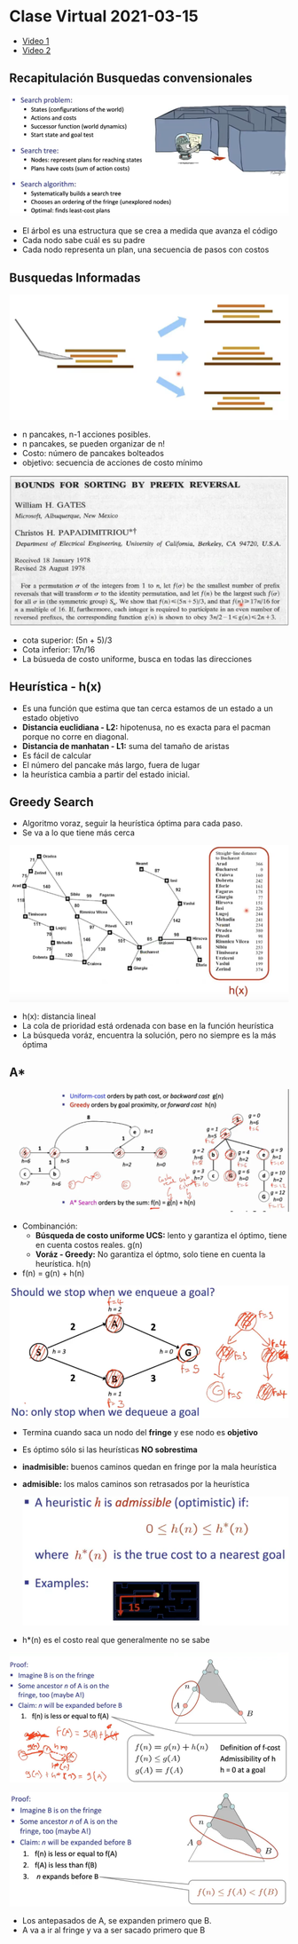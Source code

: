 # Clase Virtual 2021-03-15

- [Video 1](https://drive.google.com/file/d/1oTtFMYrqQECkB_XfkYpsZItmpyWqfTIL/view?t=780)
- [Video 2](https://drive.google.com/file/d/1ATKLXE2cxSo8YXuklzXAU6aI7OLvSvGy/view?t=15)

## Recapitulación Busquedas convensionales

![Recapitulación](images/00A.png)

- El árbol es una estructura que se crea a medida que avanza el código
- Cada nodo sabe cuál es su padre
- Cada nodo representa un plan, una secuencia de pasos con costos

## Busquedas Informadas

![pancakes](images/00B.png)

- n pancakes, n-1 acciones posibles.
- n pancakes, se pueden organizar de n!
- Costo: número de pancakes bolteados
- objetivo: secuencia de acciones de costo mínimo

![Gates](images/00C.png)

- cota superior: (5n + 5)/3
- Cota inferior: 17n/16
- La búsueda de costo uniforme, busca en todas las direcciones

## Heurística - h(x)

- Es una función que estima que tan cerca estamos de un estado a un estado objetivo
- **Distancia euclidiana - L2:** hipotenusa, no es exacta para el pacman porque no corre en diagonal.
- **Distancia de manhatan - L1:** suma del tamaño de aristas
- Es fácil de calcular
- El número del pancake más largo, fuera de lugar
- la heurística cambia a partir del estado inicial.

##  Greedy Search

- Algoritmo voraz, seguir la heurística óptima para cada paso.
- Se va a lo que tiene más cerca

![camino arad](images/00D.png)

- h(x): distancia lineal
- La cola de prioridad está ordenada con base en la función heurística
- La búsqueda voráz, encuentra la solución, pero no siempre es la más óptima

## A*

![A* ejemplo](images/00E.png)

- Combinanción:
  - **Búsqueda de costo uniforme UCS:** lento y garantiza el óptimo, tiene en cuenta costos reales. g(n)
  - **Voráz - Greedy:** No garantiza el óptmo, solo tiene en cuenta la heurística. h(n)
- f(n) = g(n) + h(n)

![terminar al encontrar nodo objetivo?](images/010.png)

- Termina cuando saca un nodo del **fringe** y ese nodo es **objetivo**
- Es óptimo sólo si las heurísticas **NO sobrestima**
- **inadmisible:** buenos caminos quedan en fringe por la mala heurística
- **admisible:** los malos caminos son retrasados por la heurística

  ![h admisible](images/011.png)

- h*(n) es el costo real que generalmente no se sabe

![demostración optimalidad A*](images/012.png)

![demostración optimalidad A*](images/013.png)

- Los antepasados de A, se expanden primero que B.
- A va a ir al fringe y va a ser sacado primero  que B